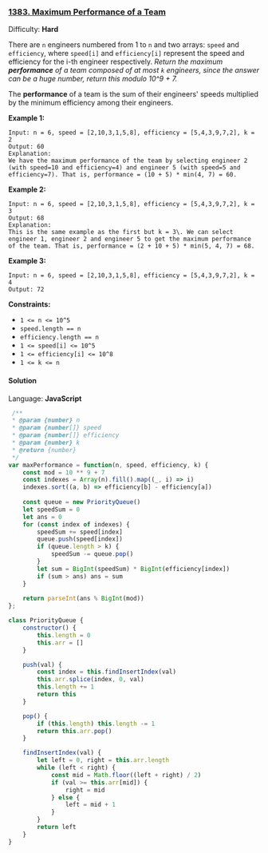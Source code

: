 ### [1383\. Maximum Performance of a Team](https://leetcode.com/problems/maximum-performance-of-a-team/)

Difficulty: **Hard**


There are `n` engineers numbered from 1 to `n` and two arrays: `speed` and `efficiency`, where `speed[i]` and `efficiency[i]` represent the speed and efficiency for the i-th engineer respectively. _Return the maximum **performance** of a team composed of at most `k` engineers, since the answer can be a huge number, return this modulo 10^9 + 7._

The **performance** of a team is the sum of their engineers' speeds multiplied by the minimum efficiency among their engineers. 

**Example 1:**

```
Input: n = 6, speed = [2,10,3,1,5,8], efficiency = [5,4,3,9,7,2], k = 2
Output: 60
Explanation: 
We have the maximum performance of the team by selecting engineer 2 (with speed=10 and efficiency=4) and engineer 5 (with speed=5 and efficiency=7). That is, performance = (10 + 5) * min(4, 7) = 60.
```

**Example 2:**

```
Input: n = 6, speed = [2,10,3,1,5,8], efficiency = [5,4,3,9,7,2], k = 3
Output: 68
Explanation:
This is the same example as the first but k = 3\. We can select engineer 1, engineer 2 and engineer 5 to get the maximum performance of the team. That is, performance = (2 + 10 + 5) * min(5, 4, 7) = 68.
```

**Example 3:**

```
Input: n = 6, speed = [2,10,3,1,5,8], efficiency = [5,4,3,9,7,2], k = 4
Output: 72
```

**Constraints:**

*   `1 <= n <= 10^5`
*   `speed.length == n`
*   `efficiency.length == n`
*   `1 <= speed[i] <= 10^5`
*   `1 <= efficiency[i] <= 10^8`
*   `1 <= k <= n`


#### Solution

Language: **JavaScript**

```javascript
 /**
 * @param {number} n
 * @param {number[]} speed
 * @param {number[]} efficiency
 * @param {number} k
 * @return {number}
 */
var maxPerformance = function(n, speed, efficiency, k) {
    const mod = 10 ** 9 + 7
    const indexes = Array(n).fill().map((_, i) => i)
    indexes.sort((a, b) => efficiency[b] - efficiency[a])
    
    const queue = new PriorityQueue()
    let speedSum = 0
    let ans = 0
    for (const index of indexes) {
        speedSum += speed[index]
        queue.push(speed[index])
        if (queue.length > k) {
            speedSum -= queue.pop()
        }
        let sum = BigInt(speedSum) * BigInt(efficiency[index])
        if (sum > ans) ans = sum
    }
    
    return parseInt(ans % BigInt(mod))
};

class PriorityQueue {
    constructor() {
        this.length = 0
        this.arr = []
    }

    push(val) {
        const index = this.findInsertIndex(val)
        this.arr.splice(index, 0, val)
        this.length += 1
        return this
    }

    pop() {
        if (this.length) this.length -= 1
        return this.arr.pop()
    }

    findInsertIndex(val) {
        let left = 0, right = this.arr.length
        while (left < right) {
            const mid = Math.floor((left + right) / 2)
            if (val >= this.arr[mid]) {
                right = mid
            } else {
                left = mid + 1
            }
        }
        return left
    }
}
```